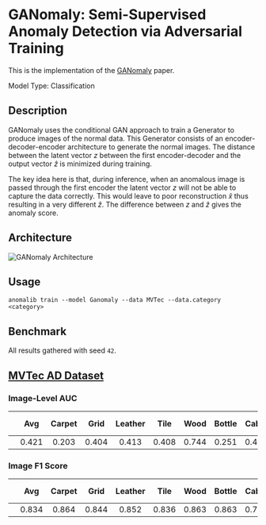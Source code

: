 # GANomaly: Semi-Supervised Anomaly Detection via Adversarial Training

This is the implementation of the [GANomaly](https://arxiv.org/abs/1805.06725) paper.

Model Type: Classification

## Description

GANomaly uses the conditional GAN approach to train a Generator to produce images of the normal data. This Generator consists of an encoder-decoder-encoder architecture to generate the normal images. The distance between the latent vector $z$ between the first encoder-decoder and the output vector $\hat{z}$ is minimized during training.

The key idea here is that, during inference, when an anomalous image is passed through the first encoder the latent vector $z$ will not be able to capture the data correctly. This would leave to poor reconstruction $\hat{x}$ thus resulting in a very different $\hat{z}$. The difference between $z$ and $\hat{z}$ gives the anomaly score.

## Architecture

![GANomaly Architecture](/docs/source/images/ganomaly/architecture.jpg "GANomaly Architecture")

## Usage

`anomalib train --model Ganomaly --data MVTec --data.category <category>`

## Benchmark

All results gathered with seed `42`.

## [MVTec AD Dataset](https://www.mvtec.com/company/research/datasets/mvtec-ad)

### Image-Level AUC

|     |  Avg  | Carpet | Grid  | Leather | Tile  | Wood  | Bottle | Cable | Capsule | Hazelnut | Metal Nut | Pill  | Screw | Toothbrush | Transistor | Zipper |
| --- | :---: | :----: | :---: | :-----: | :---: | :---: | :----: | :---: | :-----: | :------: | :-------: | :---: | :---: | :--------: | :--------: | :----: |
|     | 0.421 | 0.203  | 0.404 |  0.413  | 0.408 | 0.744 | 0.251  | 0.457 |  0.682  |  0.537   |   0.270   | 0.472 | 0.231 |   0.372    |   0.440    | 0.434  |

### Image F1 Score

|     |  Avg  | Carpet | Grid  | Leather | Tile  | Wood  | Bottle | Cable | Capsule | Hazelnut | Metal Nut | Pill  | Screw | Toothbrush | Transistor | Zipper |
| --- | :---: | :----: | :---: | :-----: | :---: | :---: | :----: | :---: | :-----: | :------: | :-------: | :---: | :---: | :--------: | :--------: | :----: |
|     | 0.834 | 0.864  | 0.844 |  0.852  | 0.836 | 0.863 | 0.863  | 0.760 |  0.905  |  0.777   |   0.894   | 0.916 | 0.853 |   0.833    |   0.571    | 0.881  |
